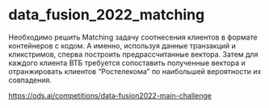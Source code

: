 # data_fusion_2022_matching
  Необходимо решить Matching задачу соотнесения клиентов в формате контейнеров с кодом. А именно, используя данные транзакций и кликстримов, сперва построить предрассчитанные вектора. Затем для каждого клиента ВТБ требуется сопоставить полученные вектора и отранжировать клиентов “Ростелекома” по наибольшей вероятности их совпадения. 
  
https://ods.ai/competitions/data-fusion2022-main-challenge
